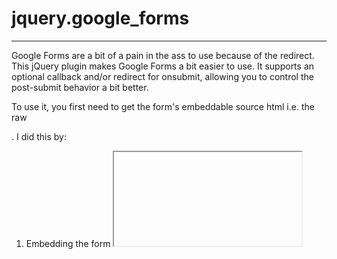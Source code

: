# jquery.google_forms
- - -

Google Forms are a bit of a pain in the ass to use because of the redirect.  This jQuery plugin makes Google 
Forms a bit easier to use.  It supports an optional callback and/or redirect for onsubmit, allowing you to control
the post-submit behavior a bit better.

To use it, you first need to get the form's embeddable source html i.e. the raw <form>.  I did this by: 

1.  Embedding the form <iframe> in a test page and then examining the form source and copying the raw <form>.
2.  Embedding the raw form source (captured in #1 above) in the target web page.

You can not modify the format of the form (labels etc).

Then just the jquery.google_forms.js script to your web page (you obviously need jQuery itself too).

Then just add one of the following to trigger this plugin on your google form.

Redirect Only:
	$('form').googleForm('thanks.html');

onsubmit Only:
	$('form').googleForm(function () {
        // Form is not submitted... do your stuff here
    });

onsubmit and redirect:
	$('form').googleForm({
        onsubmit: function () {
	        // Form is not submitted... do your stuff here
        },
        redirect: 'thanks.html'
    });
